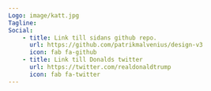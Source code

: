 ```yaml
---
Logo: image/katt.jpg
Tagline: 
Social:
    - title: Link till sidans github repo.
      url: https://github.com/patrikmalvenius/design-v3
      icon: fab fa-github
    - title: Link till Donalds twitter
      url: https://twitter.com/realdonaldtrump
      icon: fab fa-twitter
---
```

